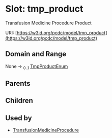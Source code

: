 
# Slot: tmp_product


Transfusion Medicine Procedure Product

URI: [https://w3id.org/pcdc/model/tmp_product](https://w3id.org/pcdc/model/tmp_product)


## Domain and Range

None &#8594;  <sub>0..1</sub> [TmpProductEnum](TmpProductEnum.md)

## Parents


## Children


## Used by

 * [TransfusionMedicineProcedure](TransfusionMedicineProcedure.md)
